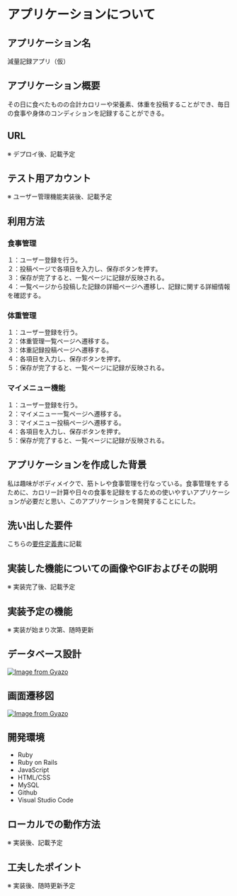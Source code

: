 # アプリケーションについて

## アプリケーション名	
  減量記録アプリ（仮）
## アプリケーション概要
  その日に食べたものの合計カロリーや栄養素、体重を投稿することができ、毎日の食事や身体のコンディションを記録することができる。
## URL
  ※ デプロイ後、記載予定
## テスト用アカウント
  ※ ユーザー管理機能実装後、記載予定
## 利用方法
### 食事管理
  １：ユーザー登録を行う。  
  ２：投稿ページで各項目を入力し、保存ボタンを押す。  
  ３：保存が完了すると、一覧ページに記録が反映される。  
  ４：一覧ページから投稿した記録の詳細ページへ遷移し、記録に関する詳細情報を確認する。  
### 体重管理
  １：ユーザー登録を行う。  
  ２：体重管理一覧ページへ遷移する。  
  ３：体重記録投稿ページへ遷移する。  
  ４：各項目を入力し、保存ボタンを押す。  
  ５：保存が完了すると、一覧ページに記録が反映される。  
### マイメニュー機能
  １：ユーザー登録を行う。  
  ２：マイメニュー一覧ページへ遷移する。  
  ３：マイメニュー投稿ページへ遷移する。  
  ４：各項目を入力し、保存ボタンを押す。  
  ５：保存が完了すると、一覧ページに記録が反映される。
## アプリケーションを作成した背景
  私は趣味がボディメイクで、筋トレや食事管理を行なっている。食事管理をするために、カロリー計算や日々の食事を記録をするための使いやすいアプリケーションが必要だと思い、このアプリケーションを開発することにした。
## 洗い出した要件
こちらの[要件定義書](1IKgBYdU9itBpVNo6cb4urZDtvRVYeDn5MKTrXzAaYRc/edit#gid=982722306)に記載
## 実装した機能についての画像やGIFおよびその説明
  ※ 実装完了後、記載予定
## 実装予定の機能
  ※ 実装が始まり次第、随時更新
## データベース設計
  [![Image from Gyazo](https://i.gyazo.com/ea68b5df36f3d189edc4392e2d5e8018.png)](https://gyazo.com/ea68b5df36f3d189edc4392e2d5e8018)
## 画面遷移図
  [![Image from Gyazo](https://i.gyazo.com/2f82b0fd3eef4b9f6a06df95213f8c9a.png)](https://gyazo.com/2f82b0fd3eef4b9f6a06df95213f8c9a)
## 開発環境	
  - Ruby
  - Ruby on Rails
  - JavaScript
  - HTML/CSS
  - MySQL
  - Github
  - Visual Studio Code
## ローカルでの動作方法
  ※ 実装後、記載予定
## 工夫したポイント
  ※ 実装後、随時更新予定